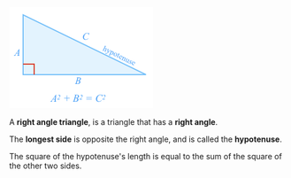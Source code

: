 ![](./right.png)

A **right angle triangle**, is a triangle that has a **right angle**.

The **longest side** is opposite the right angle, and is called the **hypotenuse**.

The square of the hypotenuse\'s length is equal to the sum of the square of the other two sides.